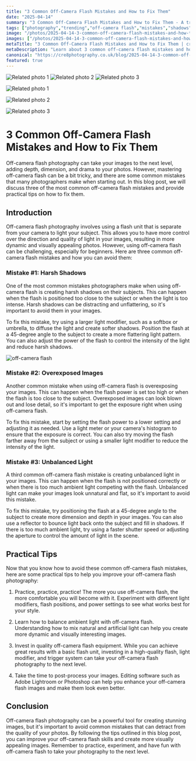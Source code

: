 ```yaml
---
title: "3 Common Off-Camera Flash Mistakes and How to Fix Them"
date: "2025-04-14"
summary: "3 Common Off-Camera Flash Mistakes and How to Fix Them - A trending topic in photography."
tags: ["photography","trending","off-camera flash","mistakes","shadows","overexposed images","unbalanced light","light modifier","practice","ambient light","equipment"]
image: "/photos/2025-04-14-3-common-off-camera-flash-mistakes-and-how-to-fix-them-1.jpg"
images: ["/photos/2025-04-14-3-common-off-camera-flash-mistakes-and-how-to-fix-them-1.jpg","/photos/2025-04-14-3-common-off-camera-flash-mistakes-and-how-to-fix-them-2.jpg","/photos/2025-04-14-3-common-off-camera-flash-mistakes-and-how-to-fix-them-3.jpg"]
metaTitle: "3 Common Off-Camera Flash Mistakes and How to Fix Them | cre8 Photography"
metaDescription: "Learn about 3 common off-camera flash mistakes and how to fix them in photography with practical tips and insights."
canonical: "https://cre8photography.co.uk/blog/2025-04-14-3-common-off-camera-flash-mistakes-and-how-to-fix-them"
featured: true
---
```


<!-- Gallery as HTML -->

<div class="grid grid-cols-1 sm:grid-cols-2 md:grid-cols-3 gap-4">
  <img src="/photos/2025-04-14-3-common-off-camera-flash-mistakes-and-how-to-fix-them-1.jpg" alt="Related photo 1" class="w-full rounded-lg" />
<img src="/photos/2025-04-14-3-common-off-camera-flash-mistakes-and-how-to-fix-them-2.jpg" alt="Related photo 2" class="w-full rounded-lg" />
<img src="/photos/2025-04-14-3-common-off-camera-flash-mistakes-and-how-to-fix-them-3.jpg" alt="Related photo 3" class="w-full rounded-lg" />
</div>


<!-- Gallery as Markdown -->
![Related photo 1](/photos/2025-04-14-3-common-off-camera-flash-mistakes-and-how-to-fix-them-1.jpg)


![Related photo 2](/photos/2025-04-14-3-common-off-camera-flash-mistakes-and-how-to-fix-them-2.jpg)


![Related photo 3](/photos/2025-04-14-3-common-off-camera-flash-mistakes-and-how-to-fix-them-3.jpg)



# 3 Common Off-Camera Flash Mistakes and How to Fix Them

Off-camera flash photography can take your images to the next level, adding depth, dimension, and drama to your photos. However, mastering off-camera flash can be a bit tricky, and there are some common mistakes that many photographers make when starting out. In this blog post, we will discuss three of the most common off-camera flash mistakes and provide practical tips on how to fix them.

## Introduction

Off-camera flash photography involves using a flash unit that is separate from your camera to light your subject. This allows you to have more control over the direction and quality of light in your images, resulting in more dynamic and visually appealing photos. However, using off-camera flash can be challenging, especially for beginners. Here are three common off-camera flash mistakes and how you can avoid them:

### Mistake #1: Harsh Shadows

One of the most common mistakes photographers make when using off-camera flash is creating harsh shadows on their subjects. This can happen when the flash is positioned too close to the subject or when the light is too intense. Harsh shadows can be distracting and unflattering, so it's important to avoid them in your images.

To fix this mistake, try using a larger light modifier, such as a softbox or umbrella, to diffuse the light and create softer shadows. Position the flash at a 45-degree angle to the subject to create a more flattering light pattern. You can also adjust the power of the flash to control the intensity of the light and reduce harsh shadows.

![off-camera flash](/path/to/image)

### Mistake #2: Overexposed Images

Another common mistake when using off-camera flash is overexposing your images. This can happen when the flash power is set too high or when the flash is too close to the subject. Overexposed images can look blown out and lose detail, so it's important to get the exposure right when using off-camera flash.

To fix this mistake, start by setting the flash power to a lower setting and adjusting it as needed. Use a light meter or your camera's histogram to ensure that the exposure is correct. You can also try moving the flash farther away from the subject or using a smaller light modifier to reduce the intensity of the light.

### Mistake #3: Unbalanced Light

A third common off-camera flash mistake is creating unbalanced light in your images. This can happen when the flash is not positioned correctly or when there is too much ambient light competing with the flash. Unbalanced light can make your images look unnatural and flat, so it's important to avoid this mistake.

To fix this mistake, try positioning the flash at a 45-degree angle to the subject to create more dimension and depth in your images. You can also use a reflector to bounce light back onto the subject and fill in shadows. If there is too much ambient light, try using a faster shutter speed or adjusting the aperture to control the amount of light in the scene.

## Practical Tips

Now that you know how to avoid these common off-camera flash mistakes, here are some practical tips to help you improve your off-camera flash photography:

1. Practice, practice, practice! The more you use off-camera flash, the more comfortable you will become with it. Experiment with different light modifiers, flash positions, and power settings to see what works best for your style.

2. Learn how to balance ambient light with off-camera flash. Understanding how to mix natural and artificial light can help you create more dynamic and visually interesting images.

3. Invest in quality off-camera flash equipment. While you can achieve great results with a basic flash unit, investing in a high-quality flash, light modifier, and trigger system can take your off-camera flash photography to the next level.

4. Take the time to post-process your images. Editing software such as Adobe Lightroom or Photoshop can help you enhance your off-camera flash images and make them look even better.

## Conclusion

Off-camera flash photography can be a powerful tool for creating stunning images, but it's important to avoid common mistakes that can detract from the quality of your photos. By following the tips outlined in this blog post, you can improve your off-camera flash skills and create more visually appealing images. Remember to practice, experiment, and have fun with off-camera flash to take your photography to the next level.

